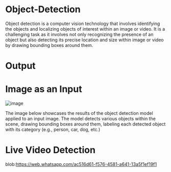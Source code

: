 # Object-Detection
 Object detection is a computer vision technology that involves identifying the objects and localizing objects of interest within an image or video.
 It is a challenging task as it involves not only recognizing the presence of an object but also detecting its precise location and size within image or video by drawing bounding boxes around them.
# Output
# Image as an Input 
![image](https://github.com/user-attachments/assets/77826d02-d01c-4e37-b276-245aaa77fd75)


The image below showcases the results of the object detection model applied to an input image. The model detects various objects within the scene, drawing bounding boxes around them, labeling each detected object with its category (e.g., person, car, dog, etc.)

# Live Video Detection
blob:https://web.whatsapp.com/ac516d61-f576-4581-a641-13a5f1ef19f1



